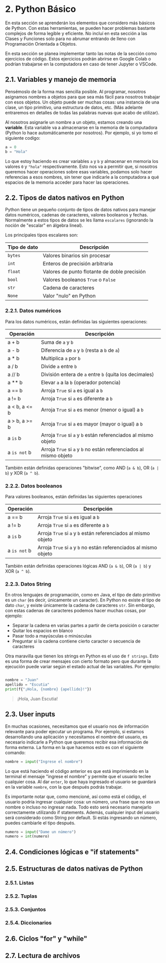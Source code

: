 # 2. Python Básico

En esta sección se aprenderán los elementos que considero más básicos de Python. Con estas herramientas, se pueden hacer problemas bastante complejos de forma legible y eficiente. No incluí en esta sección a las Clases y Funciones solo para no abrumar entrando de lleno con Programación Orientada a Objetos.

En esta sección se planea implementar tanto las notas de la sección como ejercicios de código. Estos ejercicios podrán abrirse en Google Colab o podrían trabajarse en la computadora en caso de tener Jupyter o VSCode.

## 2.1. Variables y manejo de memoria

Pensémoslo de la forma mas sencilla posible. Al programar, nosotros asignamos nombres a objetos para que sea más fácil para nosotros trabajar con esos objetos. Un objeto puede ser muchas cosas: una instancia de una clase, un tipo primitivo, una estructura de datos, etc. (Más adelante entraremos en detalles de todas las palabras nuevas que acabo de utilizar).

Al nosotros asignarle un nombre a un objeto, estamos creando una **variable**. Esta variable va a almacenarse en la memoria de la computadora (Python lo hace automáticamente por nosotros). Por ejemplo, si yo tomo el siguiente codigo:

```python
a = 0
b = "Hola"
```

Lo que estoy haciendo es crear variables `a` y `b` y almacenar en memoria los valores `0` y `"hola"` respectivamente. Esto nos va a permitir que, si nosotros queremos hacer operaciones sobre esas variables, podamos solo hacer referencias a esos nombres, sin tener que indicarle a la computadora a qué espacios de la memoria acceder para hacer las operaciones.

## 2.2. Tipos de datos nativos en Python

Python tiene un pequeño conjunto de tipos de datos nativos para manejar datos numéricos, cadenas de caracteres, valores booleanos y fechas. Normalmente a estos tipos de datos se les llama `escalares` (ignorando la noción de "escalar" en álgebra lineal).

Los principales tipos escalares son:

| Tipo de dato | Descripción                    |
| ------------- | ------------------------------ |
| `bytes`      | Valores binarios sin procesar       |
| `int`   | Enteros de precisión arbitraria     |
| `float`      | Valores de punto flotante de doble precisión      |
| `bool`   | Valores booleanos `True` o `False`    |
| `str`      | Cadena de caracteres       |
| `None`   | Valor "nulo" en Python     |

### 2.2.1. Datos numéricos

Para los datos numéricos, están definidas las siguientes operaciones:

| Operación | Descripción                    |
| ------------- | ------------------------------ |
| a + b      | Suma de `a` y `b`       |
| a - b      | Diferencia de `a` y `b` (resta a `b` de `a`)       |
| a * b      | Multiplica `a` por `b`      |
| a / b   | Divide `a` entre `b`    |
| a // b      | División entera de `a` entre `b` (quita los decimales)       |
| a ** b   | Elevar `a` a la `b` (operador potencia)     |
| a == b      | Arroja `True` si `a` es igual a `b`       |
| a != b      | Arroja `True` si `a` es diferente a `b` |
| a < b, a <= b            | Arroja `True` si `a` es menor (menor o igual) a `b`      |
| a > b, a >= b   | Arroja `True` si `a` es mayor (mayor o igual) a `b`|
| a `is` b      | Arroja `True` si `a` y `b` están referenciados al mismo objeto|
| a `is not` b   | Arroja `True` si `a` y `b` no están referenciados al mismo objeto |

También están definidas operaciones "bitwise", como AND (`a & b`), OR (`a | b`) y XOR (`a ^ b`).

### 2.2.2. Datos booleanos

Para valores booleanos, están definidas las siguientes operaciones

| Operación | Descripción                    |
| ------------- | ------------------------------ |
| a == b      | Arroja `True` si `a` es igual a `b`       |
| a != b      | Arroja `True` si `a` es diferente a `b` |
| a `is` b      | Arroja `True` si `a` y `b` están referenciados al mismo objeto|
| a `is not` b   | Arroja `True` si `a` y `b` no están referenciados al mismo objeto |

También están definidas operaciones lógicas AND (`a & b`), OR (`a | b`) y XOR (`a ^ b`).

### 2.2.3. Datos String

En otros lenguajes de programación, como en Java, el tipo de dato primitivo es un `char` (es decir, únicamente un caracter). En Python no existe el tipo de dato `char`, y existe únicamente la cadena de caracteres `str`. Sin embargo, con estas cadenas de caracteres podemos hacer muchas cosas, por ejemplo:

- Separar la cadena en varias partes a partir de cierta posición o caracter
- Quitar los espacios en blanco
- Pasar todo a mayúsculas o minúsculas
- Preguntar si la cadena contiene cierto caracter o secuencia de caracteres

Otra maravilla que tienen los strings en Python es el uso de `f strings`. Esto es una forma de crear mensajes con cierto formato pero que durante la ejecución puede variar según el estado actual de las variables. Por ejemplo:

```python

nombre = "Juan"
apellido = "Escutia"
print(f{"¡Hola, {nombre} {apellido}!"})
```

> ¡Hola, Juan Escutia!

## 2.3. User inputs

En muchas ocasiones, necesitamos que el usuario nos de información relevante para poder ejecutar un programa. Por ejemplo, si estamos desarrollando una aplicación y necesitamos el nombre del usuario, es necesario indicarle a Python que queremos recibir esa información de forma externa. La forma en la que hacemos esto es con el siguiente comando:

```python
nombre = input("Ingrese el nombre")
```

Lo que está haciendo el código anterior es que está imprimiendo en la terminal el mensaje "ingrese el nombre" y permite que el usuario teclee cualquier cosa. Al dar `enter`, lo que haya ingresado el usuario se guardará en la variable `nombre`, con la que después podrás trabajar.

Es importante notar que, como mencioné, así como está el código, el usuario podría ingresar cualquier cosa: un número, una frase que no sea un nombre o incluso no ingresar nada. Todo esto será necesario manejarlo correctamente utilizando if statements. Además, cualquier input del usuario será considerado como String por default. Si estás ingresando un número, puedes cambiarle el tipo después.

```python
numero = input("Dame un número")
numero = int(numero)
```

## 2.4. Condiciones lógicas e "if statements"

## 2.5. Estructuras de datos nativas de Python

### 2.5.1. Listas

### 2.5.2. Tuplas

### 2.5.3. Conjuntos

### 2.5.4. Diccionarios

## 2.6. Ciclos "for" y "while"

## 2.7. Lectura de archivos
